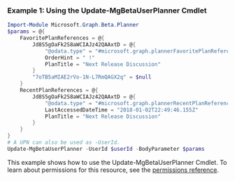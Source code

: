 ### Example 1: Using the Update-MgBetaUserPlanner Cmdlet
```powershell
Import-Module Microsoft.Graph.Beta.Planner
$params = @{
	FavoritePlanReferences = @{
		Jd8S5gOaFk2S8aWCIAJz42QAAxtD = @{
			"@odata.type" = "#microsoft.graph.plannerFavoritePlanReference"
			OrderHint = " !"
			PlanTitle = "Next Release Discussion"
		}
		"7oTB5aMIAE2rVo-1N-L7RmQAGX2q" = $null
	}
	RecentPlanReferences = @{
		Jd8S5gOaFk2S8aWCIAJz42QAAxtD = @{
			"@odata.type" = "#microsoft.graph.plannerRecentPlanReference"
			LastAccessedDateTime = "2018-01-02T22:49:46.155Z"
			PlanTitle = "Next Release Discussion"
		}
	}
}
# A UPN can also be used as -UserId.
Update-MgBetaUserPlanner -UserId $userId -BodyParameter $params
```
This example shows how to use the Update-MgBetaUserPlanner Cmdlet.
To learn about permissions for this resource, see the [permissions reference](/graph/permissions-reference).
